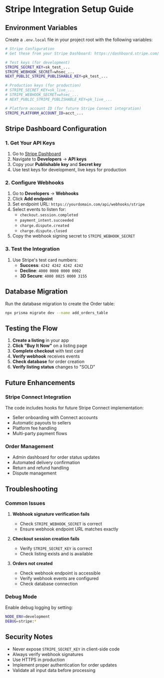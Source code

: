 # Stripe Integration Setup Guide

## Environment Variables

Create a `.env.local` file in your project root with the following variables:

```bash
# Stripe Configuration
# Get these from your Stripe Dashboard: https://dashboard.stripe.com/

# Test keys (for development)
STRIPE_SECRET_KEY=sk_test_...
STRIPE_WEBHOOK_SECRET=whsec_...
NEXT_PUBLIC_STRIPE_PUBLISHABLE_KEY=pk_test_...

# Production keys (for production)
# STRIPE_SECRET_KEY=sk_live_...
# STRIPE_WEBHOOK_SECRET=whsec_...
# NEXT_PUBLIC_STRIPE_PUBLISHABLE_KEY=pk_live_...

# Platform account ID (for future Stripe Connect integration)
STRIPE_PLATFORM_ACCOUNT_ID=acct_...
```

## Stripe Dashboard Configuration

### 1. Get Your API Keys

1. Go to [Stripe Dashboard](https://dashboard.stripe.com/)
2. Navigate to **Developers** → **API keys**
3. Copy your **Publishable key** and **Secret key**
4. Use test keys for development, live keys for production

### 2. Configure Webhooks

1. Go to **Developers** → **Webhooks**
2. Click **Add endpoint**
3. Set endpoint URL: `https://yourdomain.com/api/webhooks/stripe`
4. Select events to listen for:
   - `checkout.session.completed`
   - `payment_intent.succeeded`
   - `charge.dispute.created`
   - `charge.dispute.closed`
5. Copy the webhook signing secret to `STRIPE_WEBHOOK_SECRET`

### 3. Test the Integration

1. Use Stripe's test card numbers:
   - **Success**: `4242 4242 4242 4242`
   - **Decline**: `4000 0000 0000 0002`
   - **3D Secure**: `4000 0025 0000 3155`

## Database Migration

Run the database migration to create the Order table:

```bash
npx prisma migrate dev --name add_orders_table
```

## Testing the Flow

1. **Create a listing** in your app
2. **Click "Buy It Now"** on a listing page
3. **Complete checkout** with test card
4. **Verify webhook** receives events
5. **Check database** for order creation
6. **Verify listing status** changes to "SOLD"

## Future Enhancements

### Stripe Connect Integration

The code includes hooks for future Stripe Connect implementation:

- Seller onboarding with Connect accounts
- Automatic payouts to sellers
- Platform fee handling
- Multi-party payment flows

### Order Management

- Admin dashboard for order status updates
- Automated delivery confirmation
- Return and refund handling
- Dispute management

## Troubleshooting

### Common Issues

1. **Webhook signature verification fails**
   - Check `STRIPE_WEBHOOK_SECRET` is correct
   - Ensure webhook endpoint URL matches exactly

2. **Checkout session creation fails**
   - Verify `STRIPE_SECRET_KEY` is correct
   - Check listing exists and is available

3. **Orders not created**
   - Check webhook endpoint is accessible
   - Verify webhook events are configured
   - Check database connection

### Debug Mode

Enable debug logging by setting:

```bash
NODE_ENV=development
DEBUG=stripe:*
```

## Security Notes

- Never expose `STRIPE_SECRET_KEY` in client-side code
- Always verify webhook signatures
- Use HTTPS in production
- Implement proper authentication for order updates
- Validate all input data before processing




